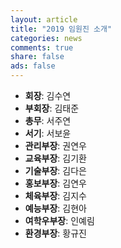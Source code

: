 ```yaml
---
layout: article
title: "2019 임원진 소개"
categories: news
comments: true
share: false
ads: false
---
```

- **회장**: 김수연
- **부회장**: 김태준
- **총무**: 서주연
- **서기**: 서보윤
- **관리부장**: 권연우
- **교육부장**: 김기환
- **기술부장**: 김다은
- **홍보부장**: 김연우
- **체육부장**: 김지수
- **예능부장**: 김현아
- **여학우부장**: 인예림
- **환경부장**: 황규진
